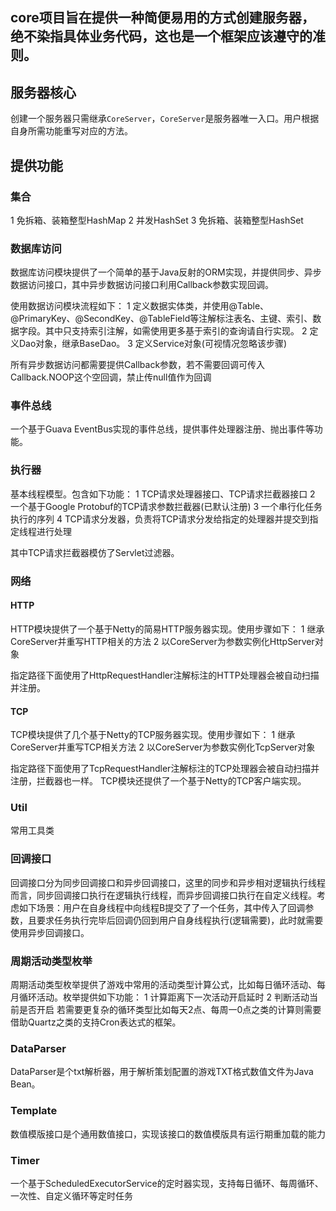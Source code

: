 ## core项目旨在提供一种简便易用的方式创建服务器，绝不染指具体业务代码，这也是一个框架应该遵守的准则。

## 服务器核心
创建一个服务器只需继承`CoreServer`，`CoreServer`是服务器唯一入口。用户根据自身所需功能重写对应的方法。

## 提供功能
### 集合
1 免拆箱、装箱整型HashMap
2 并发HashSet
3 免拆箱、装箱整型HashSet

### 数据库访问
数据库访问模块提供了一个简单的基于Java反射的ORM实现，并提供同步、异步数据访问接口，其中异步数据访问接口利用Callback参数实现回调。

使用数据访问模块流程如下：
1 定义数据实体类，并使用@Table、@PrimaryKey、@SecondKey、@TableField等注解标注表名、主键、索引、数据字段。其中只支持索引注解，如需使用更多基于索引的查询请自行实现。
2 定义Dao对象，继承BaseDao。
3 定义Service对象(可视情况忽略该步骤)

所有异步数据访问都需要提供Callback参数，若不需要回调可传入Callback.NOOP这个空回调，禁止传null值作为回调

### 事件总线
一个基于Guava EventBus实现的事件总线，提供事件处理器注册、抛出事件等功能。

### 执行器
基本线程模型。包含如下功能：
1 TCP请求处理器接口、TCP请求拦截器接口
2 一个基于Google Protobuf的TCP请求参数拦截器(已默认注册)
3 一个串行化任务执行的序列
4 TCP请求分发器，负责将TCP请求分发给指定的处理器并提交到指定线程进行处理

其中TCP请求拦截器模仿了Servlet过滤器。

### 网络
#### HTTP
HTTP模块提供了一个基于Netty的简易HTTP服务器实现。使用步骤如下：
1 继承CoreServer并重写HTTP相关的方法
2 以CoreServer为参数实例化HttpServer对象

指定路径下面使用了HttpRequestHandler注解标注的HTTP处理器会被自动扫描并注册。

#### TCP
TCP模块提供了几个基于Netty的TCP服务器实现。使用步骤如下：
1 继承CoreServer并重写TCP相关方法
2 以CoreServer为参数实例化TcpServer对象

指定路径下面使用了TcpRequestHandler注解标注的TCP处理器会被自动扫描并注册，拦截器也一样。
TCP模块还提供了一个基于Netty的TCP客户端实现。

### Util
常用工具类

### 回调接口
回调接口分为同步回调接口和异步回调接口，这里的同步和异步相对逻辑执行线程而言，同步回调接口执行在逻辑执行线程，而异步回调接口执行在自定义线程。考虑如下场景：用户在自身线程中向线程B提交了了一个任务，其中传入了回调参数，且要求任务执行完毕后回调仍回到用户自身线程执行(逻辑需要)，此时就需要使用异步回调接口。

### 周期活动类型枚举
周期活动类型枚举提供了游戏中常用的活动类型计算公式，比如每日循环活动、每月循环活动。枚举提供如下功能：
1 计算距离下一次活动开启延时
2 判断活动当前是否开启
若需要更复杂的循环类型比如每天2点、每周一0点之类的计算则需要借助Quartz之类的支持Cron表达式的框架。

### DataParser
DataParser是个txt解析器，用于解析策划配置的游戏TXT格式数值文件为Java Bean。

### Template
数值模版接口是个通用数值接口，实现该接口的数值模版具有运行期重加载的能力

### Timer
一个基于ScheduledExecutorService的定时器实现，支持每日循环、每周循环、一次性、自定义循环等定时任务
